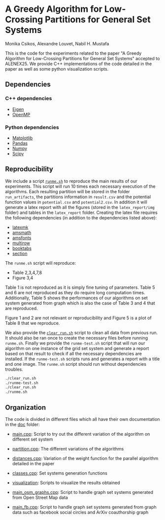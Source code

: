 # A Greedy Algorithm for Low-Crossing Partitions for General Set Systems

Monika Csikos, Alexandre Louvet, Nabil H. Mustafa

This is the code for the experiments related to the paper "A Greedy Algorithm for Low-Crossing Partitions for General Set Systems" accepted to ALENEX25. We provide C++ implementations of the code detailed in the paper as well as some python visualization scripts.

## Dependencies

### C++ dependencies

- [Eigen](https://eigen.tuxfamily.org/index.php?title=Main_Page)
- [OpenMP](https://www.openmp.org/)

### Python dependencies

- [Matplotlib](https://matplotlib.org/)
- [Pandas](https://pandas.pydata.org/)
- [Numpy](https://numpy.org/)
- [Scipy](https://scipy.org/)

## Reproducibility

We include a script [`runme.sh`](./runme.sh) to reproduce the main results of our experiments. This script will run 10 times each necessary execution of the algorithms. Each resulting partition will be stored in the folder `run_artifacts`, the partitions information in `result.csv` and the potential function values in `potential.csv` and `potential2.csv`. In addition it will generate a latex report with all the figures (stored in the `latex_report/img` folder) and tables in the `latex_report` folder. Creating the latex file requires the following dependencies (in addition to the dependencies listed above):

- [latexmk](https://ctan.org/pkg/latexmk/)
- [amsmath](https://ctan.org/pkg/amsmath)
- [amsfonts](https://ctan.org/pkg/amsfonts)
- [multirow](https://ctan.org/pkg/multirow)
- [booktabs](https://ctan.org/pkg/booktabs)
- [section](https://ctan.org/pkg/section)

The `runme.sh` script will reproduce:

- Table 2,3,4,7,8
- Figure 3,4

Table 1 is not reproduced as it is simply fine tuning of parameters. Table 5 and 6 are not reproduced as they do require long computation times. Additionally, Table 5 shows the performances of our algorithms on set system generated from graph which is also the case of Table 3 and 4 that are reproduced.

Figure 1 and 2 are not relevant or reproducibility and Figure 5 is a plot of Table 8 that we reproduce.

We also provide the [`clear_run.sh`](./clear_run.sh) script to clean all data from previous run. It should also be ran once to create the necessary files before running `runme.sh`. Finally we provide the `runme-test.sh` script that will run our algorithm on one instance of the grid set system and generate a report based on that result to check if all the necessary dependencies are installed. If the `runme-test.sh` scripts runs and generates a report with a title and one image. The `runme.sh` script should run without dependencies troubles.

```bash
./clear_run.sh
./runme-test.sh
./clear_run.sh
./runme.sh
```

## Organization

The code is divided in different files which all have their own documentation in the [doc](./doc) folder:

- [main.cpp](./doc/main.md): Script to try out the different variation of the algorithm on different set system
- [partition.cpp](./doc/partition.md): The different variations of the algorithms
- [distances.cpp](./doc/distance.md): Variation of the weight function for the parallel algorithm detailed in the paper
- [classes.cpp](./doc/classes.md): Set systems generation functions
- [visualization](./doc/visualization.md): Scripts to visualize the results obtained

- [main_osm_graphs.cpp](./doc/main_osm_graphs.md): Script to handle graph set systems generated from Open Street Map data
- [main_fb.cpp](./doc/main_fb.md): Script to handle graph set systems generated from graph data such as facebook social circles and ArXiv coauthorship graph

